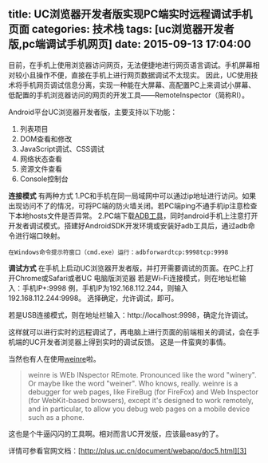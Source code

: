 title: UC浏览器开发者版实现PC端实时远程调试手机页面
categories: 技术栈
tags: [uc浏览器开发者版,pc端调试手机网页]
date: 2015-09-13 17:04:00
---
目前，在手机上使用浏览器访问网页，无法便捷地进行网页语言调试。手机屏幕相对较小且操作不便，直接在手机上进行网页数据调试不太现实。
因此，UC使用技术将手机网页调试信息分离，实现一种能在大屏幕、高配置PC上来调试小屏幕、低配置的手机浏览器访问的网页的开发工具——RemoteInspector（简称RI）。

Android平台UC浏览器开发者版，主要支持以下功能：

 1. 列表项目
 2. DOM查看和修改
 3. JavaScript调试、CSS调试
 4. 网络状态查看
 5. 资源文件查看
 6. Console控制台

**连接模式**
有两种方式
1.PC和手机在同一局域网中可以通过ip地址进行访问。如果出现访问不了的情况，可将PC端的防火墙关闭。若PC端ping不通手机ip注意检查下本地hosts文件是否异常。
2.PC端下载[ADB工具][1]，同时android手机上注意打开开发者调试模式。搭建好AndroidSDK开发环境或安装好adb工具后，通过adb命令进行端口映射。

    在Windows命令提示符窗口（cmd.exe）运行：adbforwardtcp:9998tcp:9998

**调试方式**
在手机上启动UC浏览器开发者版，并打开需要调试的页面。在PC上打开Chrome或Safari或者UC 电脑版浏览器
若是Wi-Fi连接模式，则在地址栏输入：手机IP+:9998
例，手机IP为192.168.112.244，则输入192.168.112.244:9998。
选择确定，允许调试，即可。

若是USB连接模式，则在地址栏输入：http://localhost:9998，确定允许调试。

这样就可以进行实时的远程调试了，再电脑上进行页面的前端相关的调试，会在手机端的UC开发者浏览器上得到实时的调试反馈。
这是一件蛮爽的事情。

当然也有人在使用[weinre][2]啦。

> weinre is WEb INspector REmote. Pronounced like the word "winery". Or
> maybe like the word "weiner". Who knows, really. weinre is a debugger
> for web pages, like FireBug (for FireFox) and Web Inspector (for
> WebKit-based browsers), except it's designed to work remotely, and in
> particular, to allow you debug web pages on a mobile device such as a
> phone.

这也是个牛逼闪闪的工具啊。相对而言UC开发版，应该最easy的了。

详情可参看官网文档：[http://plus.uc.cn/document/webapp/doc5.html][3]


  [1]: http://plus.uc.cn/attachment/308
  [2]: http://people.apache.org/~pmuellr/weinre/docs/latest/
  [3]: http://plus.uc.cn/document/webapp/doc5.html
